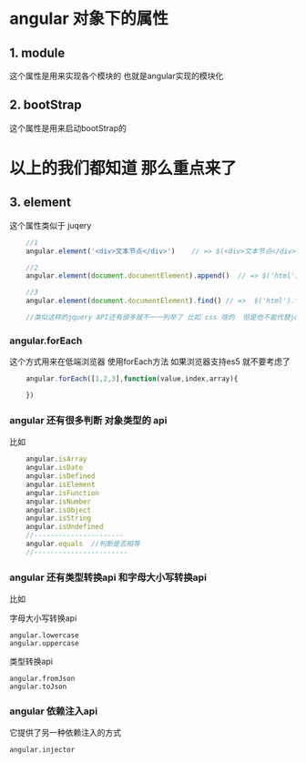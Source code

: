# angular 对象下的属性

## 1. module

这个属性是用来实现各个模块的 也就是angular实现的模块化

## 2. bootStrap

这个属性是用来启动bootStrap的

# 以上的我们都知道 那么重点来了

## 3. element

这个属性类似于 juqery

```js
    //1
    angular.element('<div>文本节点</div>')    // => $(<div>文本节点</div>')

    //2
    angular.element(document.documentElement).append()  // => $('html').append()

    //3
    angular.element(document.documentElement).find() // =>  $('html').find()

    //类似这样的jquery API还有很多就不一一列举了 比如 css 啥的  但是他不能代替jquery 它只是一个简单的jqList 比如后代选择器 class 选择器 还有animate  这些 接口 angular.elemnt()都没有实现
```

### angular.forEach

这个方式用来在低端浏览器 使用forEach方法 如果浏览器支持es5 就不要考虑了

```js
    angular.forEach([1,2,3],function(value,index,array){

    })
```

### angular 还有很多判断 对象类型的 api

比如

```js
    angular.isArray 
    angular.isDate
    angular.isDefined
    angular.isElement
    angular.isFunction
    angular.isNumber
    angular.isObject
    angular.isString
    angular.isUndefined
    //----------------------
    angular.equals  //判断是否相等
    //-----------------------
```

### angular 还有类型转换api 和字母大小写转换api

比如

字母大小写转换api

    angular.lowercase
    angular.uppercase
类型转换api

    angular.fromJson
    angular.toJson

### angular 依赖注入api

它提供了另一种依赖注入的方式

    angular.injector